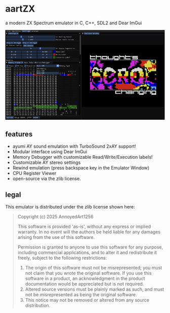 # aartZX
a modern ZX Spectrum emulator in C, C++, SDL2 and Dear ImGui

![screenshot](misc/screenshot.png)

## features

- ayumi AY sound emulation with TurboSound 2xAY support!
- Modular interface using Dear ImGui
- Memory Debugger with customizable Read/Write/Execution labels!
- Customizable AY stereo settings
- Rewind emulation (press backspace key in the Emulator Window)
- CPU Register Viewer
- open-source via the zlib license.

## legal
This emulator is distributed under the zlib license shown here:

> Copyright (c) 2025 AnnoyedArt1256
> 
> This software is provided 'as-is', without any express or implied
> warranty. In no event will the authors be held liable for any damages
> arising from the use of this software.
> 
> Permission is granted to anyone to use this software for any purpose,
> including commercial applications, and to alter it and redistribute it
> freely, subject to the following restrictions:
> 
> 1. The origin of this software must not be misrepresented; you must not
>    claim that you wrote the original software. If you use this software
>    in a product, an acknowledgment in the product documentation would be
>    appreciated but is not required.
> 2. Altered source versions must be plainly marked as such, and must not be
>    misrepresented as being the original software.
> 3. This notice may not be removed or altered from any source distribution.
